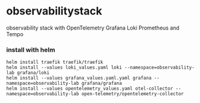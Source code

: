 # observabilitystack
observability stack with OpenTelemetry Grafana Loki Prometheus and Tempo

### install with helm

```
helm install traefik traefik/traefik
helm install --values loki_values.yaml loki --namespace=observability-lab grafana/loki
helm install --values grafana_values.yaml.yaml grafana --namespace=observability-lab grafana/grafana
helm install --values opentelemetry_values.yaml otel-collector --namespace=observability-lab open-telemetry/opentelemetry-collector 
```
